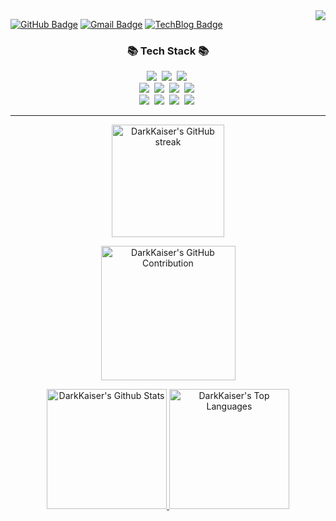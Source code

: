 <a href="https://hits.seeyoufarm.com">
  <img align="right" src="https://hits.seeyoufarm.com/api/count/incr/badge.svg?url=https%3A%2F%2Fgithub.com%2FDarkKaiser%2Fhit-counter&count_bg=%2379C83D&title_bg=%23555555&icon=&icon_color=%23E7E7E7&title=Visitors&edge_flat=false"/>
</a>

[![GitHub Badge](https://img.shields.io/badge/-DarkKaiser-grey?style=flat&logo=github&logoColor=white&link=https://github.com/DarkKaiser/)](https://www.github.com/DarkKaiser/) 
[![Gmail Badge](https://img.shields.io/badge/-darkkaiser@gmail.com-c14438?style=flat&logo=Gmail&logoColor=white&link=mailto:darkkaiser@gmail.com)](mailto:darkkaiser@gmail.com) 
[![TechBlog Badge](https://img.shields.io/badge/Tech%20Blog-yellow?style=flat&logo=GitHub%20Sponsors&logoColor=white)](http://www.darkkaiser.com/)
    
<h3 align="center">📚 Tech Stack 📚</h3>
<p align="center">
  <img src="https://img.shields.io/badge/Java-007396?style=flat-square&logo=Java&logoColor=white"/></a>&nbsp
  <img src="https://img.shields.io/badge/Python-3766AB?style=flat-square&logo=Python&logoColor=white"/></a>&nbsp 
  <img src="https://img.shields.io/badge/Javascript-ffb13b?style=flat-square&logo=javascript&logoColor=white"/></a>&nbsp 
  <br>
  <img src="https://img.shields.io/badge/Spring-6DB33F?style=flat-square&logo=Spring&logoColor=white"/></a>&nbsp
  <img src="https://img.shields.io/badge/SpringBoot-6DB33F?style=flat-square&logo=SpringBoot&logoColor=white"/></a>&nbsp 
  <img src="https://img.shields.io/badge/Node.js-339933?style=flat-square&logo=Node.js&logoColor=white"/></a>&nbsp
  <img src="https://img.shields.io/badge/Express-000000?style=flat-square&logo=Express&logoColor=white"/></a>&nbsp
  <br>
  <img src="https://img.shields.io/badge/Mysql-E6B91E?style=flat-square&logo=MySql&logoColor=white"/></a>&nbsp 
  <img src="https://img.shields.io/badge/AWS-232F3E?style=flat-square&logo=AmazonAWS&logoColor=white"/></a>&nbsp 
  <img src="https://img.shields.io/badge/Docker-2496ED?style=flat-square&logo=Docker&logoColor=white"/></a>&nbsp 
  <img src="https://img.shields.io/badge/Jenkins-D24939?style=flat-square&logo=Jenkins&logoColor=white"/></a>&nbsp 
</p>

<hr />

<p align="center">
  <a href="https://github.com/DarkKaiser">
    <img src="https://github-readme-streak-stats.herokuapp.com/?user=DarkKaiser&theme=dracula&border=7F3FBF&background=0D1117" alt="DarkKaiser's GitHub streak" height="180px"/>
  </a>
</p>

<p align="center">
  <a href="https://github.com/DarkKaiser">
    <img src="http://github-profile-summary-cards.vercel.app/api/cards/profile-details?username=DarkKaiser&theme=dracula" alt="DarkKaiser's GitHub Contribution" height="215px"/>
  </a>
</p>

<p align="center">
  <a href="https://github.com/DarkKaiser">
    <img alt="DarkKaiser's Github Stats" src="https://github-readme-stats.vercel.app/api?username=DarkKaiser&count_private=true&theme=dracula&hide_rank=false&rank_icon=github" height="192px" />
  </a>
  <a href="https://github.com/DarkKaiser">
    <img alt="DarkKaiser's Top Languages" src="https://github-readme-stats.vercel.app/api/top-langs/?username=DarkKaiser&langs_count=8&layout=compact&theme=dracula" height="192px" />
  </a>
</p>
